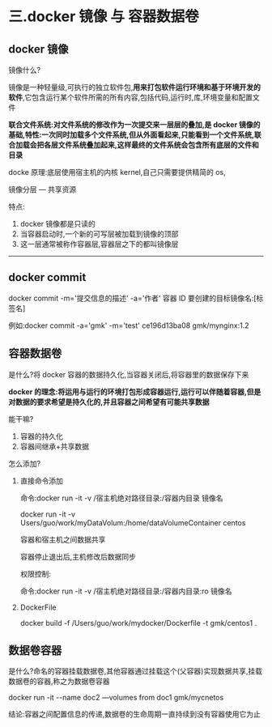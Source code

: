 # 三.docker 镜像 与 容器数据卷

## docker 镜像

镜像什么?

镜像是一种轻量级,可执行的独立软件包,**用来打包软件运行环境和基于环境开发的软件**,它包含运行某个软件所需的所有内容,包括代码,运行时,库,环境变量和配置文件

**联合文件系统:对文件系统的修改作为一次提交来一层层的叠加,是 docker 镜像的基础,特性:一次同时加载多个文件系统,但从外面看起来,只能看到一个文件系统,联合加载会把各层文件系统叠加起来,这样最终的文件系统会包含所有底层的文件和目录**

docke 原理:底层使用宿主机的内核 kernel,自己只需要提供精简的 os,

镜像分层 — 共享资源

特点:

1. docker 镜像都是只读的
2. 当容器启动时,一个新的可写层被加载到镜像的顶部
3. 这一层通常被称作容器层,容器层之下的都叫镜像层

---

## docker commit

docker commit -m='提交信息的描述' -a='作者' 容器 ID 要创建的目标镜像名:[标签名]

例如:docker commit -a='gmk' -m='test' ce196d13ba08 gmk/mynginx:1.2

## 容器数据卷

是什么?将 docker 容器的数据持久化,当容器关闭后,将容器里的数据保存下来

**docker 的理念:将运用与运行的环境打包形成容器运行,运行可以伴随着容器,但是对数据的要求希望是持久化的,并且容器之间希望有可能共享数据**

能干嘛?

1. 容器的持久化
2. 容器间继承+共享数据

怎么添加?

1. 直接命令添加

   命令:docker run -it -v /宿主机绝对路径目录:/容器内目录 镜像名

   docker run -it -v Users/guo/work/myDataVolum:/home/dataVolumeContainer centos

   容器和宿主机之间数据共享

   容器停止退出后,主机修改后数据同步

   权限控制:

   命令:docker run -it -v /宿主机绝对路径目录:/容器内目录:ro 镜像名

2. DockerFile

   docker build -f /Users/guo/work/mydocker/Dockerfile -t gmk/centos1 .

## 数据卷容器

是什么?命名的容器挂载数据卷,其他容器通过挂载这个(父容器)实现数据共享,挂载数据卷的容器,称之为数据卷容器

docker run -it --name doc2 —volumes from doc1 gmk/mycnetos

结论:容器之间配置信息的传递,数据卷的生命周期一直持续到没有容器使用它为止
